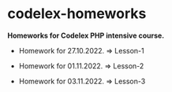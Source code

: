 # codelex-homeworks

**Homeworks for Codelex PHP intensive course.**

 - Homework for 27.10.2022. => Lesson-1

 - Homework for 01.11.2022. => Lesson-2

 - Homework for 03.11.2022. => Lesson-3
